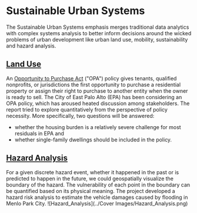 # Sustainable Urban Systems
 
The Sustainable Urban Systems emphasis merges traditional data analytics with complex systems analysis to better inform decisions around the wicked problems of urban development like urban land use, mobility, sustainability and hazard analysis.

## [Land Use](https://j-i-n-p-u.github.io/Sustainable-Urban-System/Land_Use_OPA_in_EPA.html) 
An [Opportunity to Purchase Act](https://www.cityofepa.org/housing/page/east-palo-alto-opportunity-purchase-act-epa-opa-0#:~:text=An%20Opportunity%20to%20Purchase%20Act,owner%20is%20ready%20to%20sell.) ("OPA") policy gives tenants, qualified nonprofits, or jurisdictions the first opportunity to purchase a residential property or assign their right to purchase to another entity when the owner is ready to sell. The City of East Palo Alto (EPA) has been considering an OPA policy, which has aroused heated discussion among stakeholders. 
The report tried to explore quantitatively from the perspective of policy necessity. More specifically, two questions will be answered: 
 * whether the housing burden is a relatively severe challenge for most residuals in EPA and 
 * whether single-family dwellings should be included in the policy.
## [Hazard Analysis](https://j-i-n-p-u.github.io/Sustainable-Urban-System/Hazard_Analysis.html) 
For a given discrete hazard event, whether it happened in the past or is predicted to happen in the future,  we could geospatially visualize the boundary of the hazard. The vulnerability of each point in the boundary can be quantified based on its physical meaning. The project developed a hazard risk analysis to estimate the vehicle damages caused by flooding in Menlo Park City. 
![Hazard_Analysis](../Cover Images/Hazard_Analysis.png)


